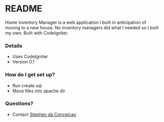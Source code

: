 # README #

Home Inventory Manager is a web application I built in anticipation of moving to a new house. No inventory managers did what I needed so I built my own. Built with CodeIgniter.

### Details ###

* Uses CodeIgniter
* Version 0.1


### How do I get set up? ###

* Run create.sql
* Move files into apache dir 


### Questions? ###

* Contact [Stephen da Conceicao](mailto:stephen@stephenandrewdesigns.com)